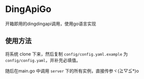 # DingApiGo

开箱即用的dingdingapi调用，使用go语言实现

## 使用方法

将系统 clone 下来，然后复制 `config/config.yaml.example` 为 `config/config.yaml`，并补充必填值。

随后在main.go 中调用 `server` 下的所有实例，直接传参ヾ(≧▽≦*)o
